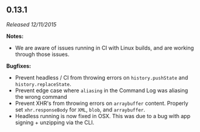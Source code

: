 ## 0.13.1

_Released 12/11/2015_

**Notes:**

- We are aware of issues running in CI with Linux builds, and are working
  through those issues.

**Bugfixes:**

- Prevent headless / CI from throwing errors on `history.pushState` and
  `history.replaceState`.
- Prevent edge case where `aliasing` in the Command Log was aliasing the wrong
  command
- Prevent XHR's from throwing errors on `arraybuffer` content. Properly set
  `xhr.responseBody` for `XML`, `blob`, and `arraybuffer`.
- Headless running is now fixed in OSX. This was due to a bug with app signing +
  unzipping via the CLI.
